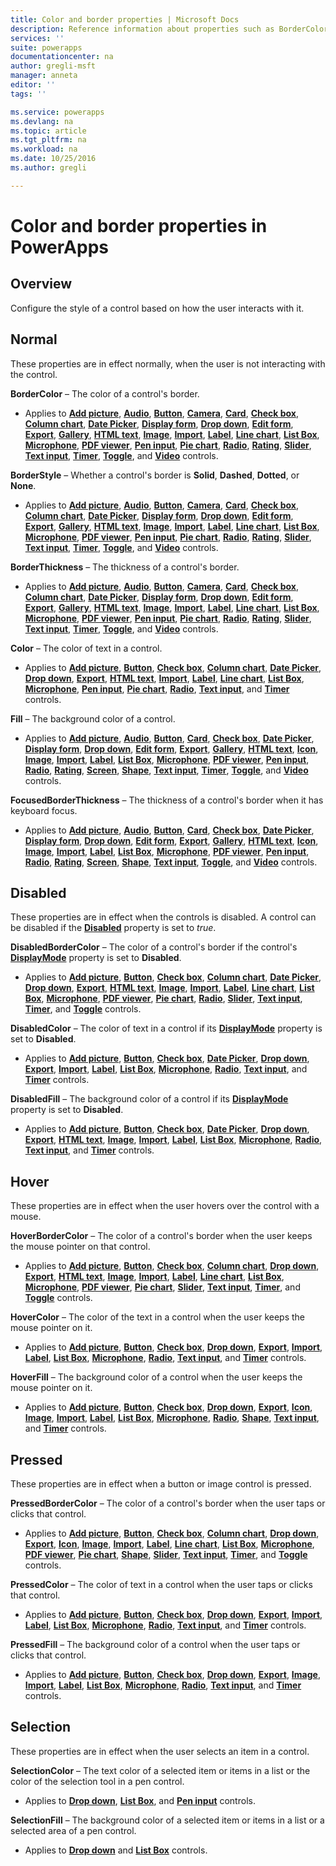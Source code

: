 ```yaml
---
title: Color and border properties | Microsoft Docs
description: Reference information about properties such as BorderColor, HoverBorderColor, and PressedBorderColor
services: ''
suite: powerapps
documentationcenter: na
author: gregli-msft
manager: anneta
editor: ''
tags: ''

ms.service: powerapps
ms.devlang: na
ms.topic: article
ms.tgt_pltfrm: na
ms.workload: na
ms.date: 10/25/2016
ms.author: gregli

---
```

# Color and border properties in PowerApps
## Overview
Configure the style of a control based on how the user interacts with it.

## Normal
These properties are in effect normally, when the user is not interacting with the control.

**BorderColor** – The color of a control's border.

* Applies to **[Add picture](../maker/controls/control-add-picture.md)**, **[Audio](../maker/controls/control-audio-video.md)**, **[Button](../maker/controls/control-button.md)**, **[Camera](../maker/controls/control-camera.md)**, **[Card](../maker/controls/control-card.md)**, **[Check box](../maker/controls/control-check-box.md)**, **[Column chart](../maker/controls/control-column-line-chart.md)**, **[Date Picker](../maker/controls/control-date-picker.md)**, **[Display form](../maker/controls/control-form-detail.md)**, **[Drop down](../maker/controls/control-drop-down.md)**, **[Edit form](../maker/controls/control-form-detail.md)**, **[Export](../maker/controls/control-export-import.md)**, **[Gallery](../maker/controls/control-gallery.md)**, **[HTML text](../maker/controls/control-html-text.md)**, **[Image](../maker/controls/control-image.md)**, **[Import](../maker/controls/control-export-import.md)**, **[Label](../maker/controls/control-text-box.md)**, **[Line chart](../maker/controls/control-column-line-chart.md)**, **[List Box](../maker/controls/control-list-box.md)**, **[Microphone](../maker/controls/control-microphone.md)**, **[PDF viewer](../maker/controls/control-pdf-viewer.md)**, **[Pen input](../maker/controls/control-pen-input.md)**, **[Pie chart](../maker/controls/control-pie-chart.md)**, **[Radio](../maker/controls/control-radio.md)**, **[Rating](../maker/controls/control-rating.md)**, **[Slider](../maker/controls/control-slider.md)**, **[Text input](../maker/controls/control-text-input.md)**, **[Timer](../maker/controls/control-timer.md)**, **[Toggle](control-toggle.md)**, and **[Video](../maker/controls/control-audio-video.md)** controls.

**BorderStyle** – Whether a control's border is **Solid**, **Dashed**, **Dotted**, or **None**.

* Applies to **[Add picture](../maker/controls/control-add-picture.md)**, **[Audio](../maker/controls/control-audio-video.md)**, **[Button](../maker/controls/control-button.md)**, **[Camera](../maker/controls/control-camera.md)**, **[Card](../maker/controls/control-card.md)**, **[Check box](../maker/controls/control-check-box.md)**, **[Column chart](../maker/controls/control-column-line-chart.md)**, **[Date Picker](../maker/controls/control-date-picker.md)**, **[Display form](../maker/controls/control-form-detail.md)**, **[Drop down](../maker/controls/control-drop-down.md)**, **[Edit form](../maker/controls/control-form-detail.md)**, **[Export](../maker/controls/control-export-import.md)**, **[Gallery](../maker/controls/control-gallery.md)**, **[HTML text](../maker/controls/control-html-text.md)**, **[Image](../maker/controls/control-image.md)**, **[Import](../maker/controls/control-export-import.md)**, **[Label](../maker/controls/control-text-box.md)**, **[Line chart](../maker/controls/control-column-line-chart.md)**, **[List Box](../maker/controls/control-list-box.md)**, **[Microphone](../maker/controls/control-microphone.md)**, **[PDF viewer](../maker/controls/control-pdf-viewer.md)**, **[Pen input](../maker/controls/control-pen-input.md)**, **[Pie chart](../maker/controls/control-pie-chart.md)**, **[Radio](../maker/controls/control-radio.md)**, **[Rating](../maker/controls/control-rating.md)**, **[Slider](../maker/controls/control-slider.md)**, **[Text input](../maker/controls/control-text-input.md)**, **[Timer](../maker/controls/control-timer.md)**, **[Toggle](control-toggle.md)**, and **[Video](../maker/controls/control-audio-video.md)** controls.

**BorderThickness** – The thickness of a control's border.

* Applies to **[Add picture](../maker/controls/control-add-picture.md)**, **[Audio](../maker/controls/control-audio-video.md)**, **[Button](../maker/controls/control-button.md)**, **[Camera](../maker/controls/control-camera.md)**, **[Card](../maker/controls/control-card.md)**, **[Check box](../maker/controls/control-check-box.md)**, **[Column chart](../maker/controls/control-column-line-chart.md)**, **[Date Picker](../maker/controls/control-date-picker.md)**, **[Display form](../maker/controls/control-form-detail.md)**, **[Drop down](../maker/controls/control-drop-down.md)**, **[Edit form](../maker/controls/control-form-detail.md)**, **[Export](../maker/controls/control-export-import.md)**, **[Gallery](../maker/controls/control-gallery.md)**, **[HTML text](../maker/controls/control-html-text.md)**, **[Image](../maker/controls/control-image.md)**, **[Import](../maker/controls/control-export-import.md)**, **[Label](../maker/controls/control-text-box.md)**, **[Line chart](../maker/controls/control-column-line-chart.md)**, **[List Box](../maker/controls/control-list-box.md)**, **[Microphone](../maker/controls/control-microphone.md)**, **[PDF viewer](../maker/controls/control-pdf-viewer.md)**, **[Pen input](../maker/controls/control-pen-input.md)**, **[Pie chart](../maker/controls/control-pie-chart.md)**, **[Radio](../maker/controls/control-radio.md)**, **[Rating](../maker/controls/control-rating.md)**, **[Slider](../maker/controls/control-slider.md)**, **[Text input](../maker/controls/control-text-input.md)**, **[Timer](../maker/controls/control-timer.md)**, **[Toggle](control-toggle.md)**, and **[Video](../maker/controls/control-audio-video.md)** controls.

**Color** – The color of text in a control.

* Applies to **[Add picture](../maker/controls/control-add-picture.md)**, **[Button](../maker/controls/control-button.md)**, **[Check box](../maker/controls/control-check-box.md)**, **[Column chart](../maker/controls/control-column-line-chart.md)**, **[Date Picker](../maker/controls/control-date-picker.md)**, **[Drop down](../maker/controls/control-drop-down.md)**, **[Export](../maker/controls/control-export-import.md)**, **[HTML text](../maker/controls/control-html-text.md)**, **[Import](../maker/controls/control-export-import.md)**, **[Label](../maker/controls/control-text-box.md)**, **[Line chart](../maker/controls/control-column-line-chart.md)**, **[List Box](../maker/controls/control-list-box.md)**, **[Microphone](../maker/controls/control-microphone.md)**, **[Pen input](../maker/controls/control-pen-input.md)**, **[Pie chart](../maker/controls/control-pie-chart.md)**, **[Radio](../maker/controls/control-radio.md)**, **[Text input](../maker/controls/control-text-input.md)**, and **[Timer](../maker/controls/control-timer.md)** controls.

**Fill** – The background color of a control.

* Applies to **[Add picture](../maker/controls/control-add-picture.md)**, **[Audio](../maker/controls/control-audio-video.md)**, **[Button](../maker/controls/control-button.md)**, **[Card](../maker/controls/control-card.md)**, **[Check box](../maker/controls/control-check-box.md)**, **[Date Picker](../maker/controls/control-date-picker.md)**, **[Display form](../maker/controls/control-form-detail.md)**, **[Drop down](../maker/controls/control-drop-down.md)**, **[Edit form](../maker/controls/control-form-detail.md)**, **[Export](../maker/controls/control-export-import.md)**, **[Gallery](../maker/controls/control-gallery.md)**, **[HTML text](../maker/controls/control-html-text.md)**, **[Icon](../maker/controls/control-shapes-icons.md)**, **[Image](../maker/controls/control-image.md)**, **[Import](../maker/controls/control-export-import.md)**, **[Label](../maker/controls/control-text-box.md)**, **[List Box](../maker/controls/control-list-box.md)**, **[Microphone](../maker/controls/control-microphone.md)**, **[PDF viewer](../maker/controls/control-pdf-viewer.md)**, **[Pen input](../maker/controls/control-pen-input.md)**, **[Radio](../maker/controls/control-radio.md)**, **[Rating](../maker/controls/control-rating.md)**, **[Screen](../maker/controls/control-screen.md)**, **[Shape](../maker/controls/control-shapes-icons.md)**, **[Text input](../maker/controls/control-text-input.md)**, **[Timer](../maker/controls/control-timer.md)**, **[Toggle](control-toggle.md)**, and **[Video](../maker/controls/control-audio-video.md)** controls.

**FocusedBorderThickness** – The thickness of a control's border when it has keyboard focus.

* Applies to **[Add picture](../maker/controls/control-add-picture.md)**, **[Audio](../maker/controls/control-audio-video.md)**, **[Button](../maker/controls/control-button.md)**, **[Card](../maker/controls/control-card.md)**, **[Check box](../maker/controls/control-check-box.md)**, **[Date Picker](../maker/controls/control-date-picker.md)**, **[Display form](../maker/controls/control-form-detail.md)**, **[Drop down](../maker/controls/control-drop-down.md)**, **[Edit form](../maker/controls/control-form-detail.md)**, **[Export](../maker/controls/control-export-import.md)**, **[Gallery](../maker/controls/control-gallery.md)**, **[HTML text](../maker/controls/control-html-text.md)**, **[Icon](../maker/controls/control-shapes-icons.md)**, **[Image](../maker/controls/control-image.md)**, **[Import](../maker/controls/control-export-import.md)**, **[Label](../maker/controls/control-text-box.md)**, **[List Box](../maker/controls/control-list-box.md)**, **[Microphone](../maker/controls/control-microphone.md)**, **[PDF viewer](../maker/controls/control-pdf-viewer.md)**, **[Pen input](../maker/controls/control-pen-input.md)**, **[Radio](../maker/controls/control-radio.md)**, **[Rating](../maker/controls/control-rating.md)**, **[Screen](../maker/controls/control-screen.md)**, **[Shape](../maker/controls/control-shapes-icons.md)**, **[Text input](../maker/controls/control-text-input.md)**, **[Toggle](control-toggle.md)**, and **[Video](../maker/controls/control-audio-video.md)** controls.

## Disabled
These properties are in effect when the controls is disabled.  A control can be disabled if the **[Disabled](properties-core.md)** property is set to *true*.

**DisabledBorderColor** – The color of a control's border if the control's **[DisplayMode](properties-core.md)** property is set to **Disabled**.

* Applies to **[Add picture](../maker/controls/control-add-picture.md)**, **[Button](../maker/controls/control-button.md)**, **[Check box](../maker/controls/control-check-box.md)**, **[Column chart](../maker/controls/control-column-line-chart.md)**, **[Date Picker](../maker/controls/control-date-picker.md)**, **[Drop down](../maker/controls/control-drop-down.md)**, **[Export](../maker/controls/control-export-import.md)**, **[HTML text](../maker/controls/control-html-text.md)**, **[Image](../maker/controls/control-image.md)**, **[Import](../maker/controls/control-export-import.md)**, **[Label](../maker/controls/control-text-box.md)**, **[Line chart](../maker/controls/control-column-line-chart.md)**, **[List Box](../maker/controls/control-list-box.md)**, **[Microphone](../maker/controls/control-microphone.md)**, **[PDF viewer](../maker/controls/control-pdf-viewer.md)**, **[Pie chart](../maker/controls/control-pie-chart.md)**, **[Radio](../maker/controls/control-radio.md)**, **[Slider](../maker/controls/control-slider.md)**, **[Text input](../maker/controls/control-text-input.md)**, **[Timer](../maker/controls/control-timer.md)**, and **[Toggle](control-toggle.md)** controls.

**DisabledColor** – The color of text in a control if its **[DisplayMode](properties-core.md)** property is set to **Disabled**.

* Applies to **[Add picture](../maker/controls/control-add-picture.md)**, **[Button](../maker/controls/control-button.md)**, **[Check box](../maker/controls/control-check-box.md)**, **[Date Picker](../maker/controls/control-date-picker.md)**, **[Drop down](../maker/controls/control-drop-down.md)**, **[Export](../maker/controls/control-export-import.md)**, **[Import](../maker/controls/control-export-import.md)**, **[Label](../maker/controls/control-text-box.md)**, **[List Box](../maker/controls/control-list-box.md)**, **[Microphone](../maker/controls/control-microphone.md)**, **[Radio](../maker/controls/control-radio.md)**, **[Text input](../maker/controls/control-text-input.md)**, and **[Timer](../maker/controls/control-timer.md)** controls.

**DisabledFill** – The background color of a control if its **[DisplayMode](properties-core.md)** property is set to **Disabled**.

* Applies to **[Add picture](../maker/controls/control-add-picture.md)**, **[Button](../maker/controls/control-button.md)**, **[Check box](../maker/controls/control-check-box.md)**, **[Date Picker](../maker/controls/control-date-picker.md)**, **[Drop down](../maker/controls/control-drop-down.md)**, **[Export](../maker/controls/control-export-import.md)**, **[HTML text](../maker/controls/control-html-text.md)**, **[Image](../maker/controls/control-image.md)**, **[Import](../maker/controls/control-export-import.md)**, **[Label](../maker/controls/control-text-box.md)**, **[List Box](../maker/controls/control-list-box.md)**, **[Microphone](../maker/controls/control-microphone.md)**, **[Radio](../maker/controls/control-radio.md)**, **[Text input](../maker/controls/control-text-input.md)**, and **[Timer](../maker/controls/control-timer.md)** controls.

## Hover
These properties are in effect when the user hovers over the control with a mouse.

**HoverBorderColor** – The color of a control's border when the user keeps the mouse pointer on that control.

* Applies to **[Add picture](../maker/controls/control-add-picture.md)**, **[Button](../maker/controls/control-button.md)**, **[Check box](../maker/controls/control-check-box.md)**, **[Column chart](../maker/controls/control-column-line-chart.md)**, **[Drop down](../maker/controls/control-drop-down.md)**, **[Export](../maker/controls/control-export-import.md)**, **[HTML text](../maker/controls/control-html-text.md)**, **[Image](../maker/controls/control-image.md)**, **[Import](../maker/controls/control-export-import.md)**, **[Label](../maker/controls/control-text-box.md)**, **[Line chart](../maker/controls/control-column-line-chart.md)**, **[List Box](../maker/controls/control-list-box.md)**, **[Microphone](../maker/controls/control-microphone.md)**, **[PDF viewer](../maker/controls/control-pdf-viewer.md)**, **[Pie chart](../maker/controls/control-pie-chart.md)**, **[Slider](../maker/controls/control-slider.md)**, **[Text input](../maker/controls/control-text-input.md)**, **[Timer](../maker/controls/control-timer.md)**, and **[Toggle](control-toggle.md)** controls.

**HoverColor** – The color of the text in a control when the user keeps the mouse pointer on it.

* Applies to **[Add picture](../maker/controls/control-add-picture.md)**, **[Button](../maker/controls/control-button.md)**, **[Check box](../maker/controls/control-check-box.md)**, **[Drop down](../maker/controls/control-drop-down.md)**, **[Export](../maker/controls/control-export-import.md)**, **[Import](../maker/controls/control-export-import.md)**, **[Label](../maker/controls/control-text-box.md)**, **[List Box](../maker/controls/control-list-box.md)**, **[Microphone](../maker/controls/control-microphone.md)**, **[Radio](../maker/controls/control-radio.md)**, **[Text input](../maker/controls/control-text-input.md)**, and **[Timer](../maker/controls/control-timer.md)** controls.

**HoverFill** – The background color of a control when the user keeps the mouse pointer on it.

* Applies to **[Add picture](../maker/controls/control-add-picture.md)**, **[Button](../maker/controls/control-button.md)**, **[Check box](../maker/controls/control-check-box.md)**, **[Drop down](../maker/controls/control-drop-down.md)**, **[Export](../maker/controls/control-export-import.md)**, **[Icon](../maker/controls/control-shapes-icons.md)**, **[Image](../maker/controls/control-image.md)**, **[Import](../maker/controls/control-export-import.md)**, **[Label](../maker/controls/control-text-box.md)**, **[List Box](../maker/controls/control-list-box.md)**, **[Microphone](../maker/controls/control-microphone.md)**, **[Radio](../maker/controls/control-radio.md)**, **[Shape](../maker/controls/control-shapes-icons.md)**, **[Text input](../maker/controls/control-text-input.md)**, and **[Timer](../maker/controls/control-timer.md)** controls.

## Pressed
These properties are in effect when a button or image control is pressed.

**PressedBorderColor** – The color of a control's border when the user taps or clicks that control.

* Applies to **[Add picture](../maker/controls/control-add-picture.md)**, **[Button](../maker/controls/control-button.md)**, **[Check box](../maker/controls/control-check-box.md)**, **[Column chart](../maker/controls/control-column-line-chart.md)**, **[Drop down](../maker/controls/control-drop-down.md)**, **[Export](../maker/controls/control-export-import.md)**, **[Icon](../maker/controls/control-shapes-icons.md)**, **[Image](../maker/controls/control-image.md)**, **[Import](../maker/controls/control-export-import.md)**, **[Label](../maker/controls/control-text-box.md)**, **[Line chart](../maker/controls/control-column-line-chart.md)**, **[List Box](../maker/controls/control-list-box.md)**, **[Microphone](../maker/controls/control-microphone.md)**, **[PDF viewer](../maker/controls/control-pdf-viewer.md)**, **[Pie chart](../maker/controls/control-pie-chart.md)**, **[Shape](../maker/controls/control-shapes-icons.md)**, **[Slider](../maker/controls/control-slider.md)**, **[Text input](../maker/controls/control-text-input.md)**, **[Timer](../maker/controls/control-timer.md)**, and **[Toggle](control-toggle.md)** controls.

**PressedColor** – The color of text in a control when the user taps or clicks that control.

* Applies to **[Add picture](../maker/controls/control-add-picture.md)**, **[Button](../maker/controls/control-button.md)**, **[Check box](../maker/controls/control-check-box.md)**, **[Drop down](../maker/controls/control-drop-down.md)**, **[Export](../maker/controls/control-export-import.md)**, **[Import](../maker/controls/control-export-import.md)**, **[Label](../maker/controls/control-text-box.md)**, **[List Box](../maker/controls/control-list-box.md)**, **[Microphone](../maker/controls/control-microphone.md)**, **[Radio](../maker/controls/control-radio.md)**, **[Text input](../maker/controls/control-text-input.md)**, and **[Timer](../maker/controls/control-timer.md)** controls.

**PressedFill** – The background color of a control when the user taps or clicks that control.

* Applies to **[Add picture](../maker/controls/control-add-picture.md)**, **[Button](../maker/controls/control-button.md)**, **[Check box](../maker/controls/control-check-box.md)**, **[Drop down](../maker/controls/control-drop-down.md)**, **[Export](../maker/controls/control-export-import.md)**, **[Image](../maker/controls/control-image.md)**, **[Import](../maker/controls/control-export-import.md)**, **[Label](../maker/controls/control-text-box.md)**, **[List Box](../maker/controls/control-list-box.md)**, **[Microphone](../maker/controls/control-microphone.md)**, **[Radio](../maker/controls/control-radio.md)**, **[Text input](../maker/controls/control-text-input.md)**, and **[Timer](../maker/controls/control-timer.md)** controls.

## Selection
These properties are in effect when the user selects an item in a control.

**SelectionColor** – The text color of a selected item or items in a list or the color of the selection tool in a pen control.

* Applies to **[Drop down](../maker/controls/control-drop-down.md)**, **[List Box](../maker/controls/control-list-box.md)**, and **[Pen input](../maker/controls/control-pen-input.md)** controls.

**SelectionFill** – The background color of a selected item or items in a list or a selected area of a pen control.

* Applies to **[Drop down](../maker/controls/control-drop-down.md)** and **[List Box](../maker/controls/control-list-box.md)** controls.

